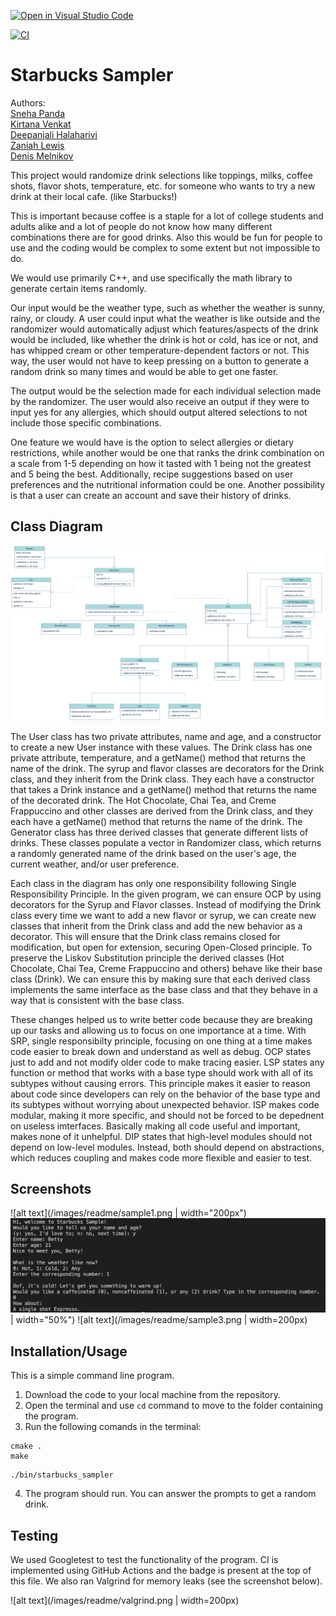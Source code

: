 [![Open in Visual Studio Code](https://classroom.github.com/assets/open-in-vscode-c66648af7eb3fe8bc4f294546bfd86ef473780cde1dea487d3c4ff354943c9ae.svg)](https://classroom.github.com/online_ide?assignment_repo_id=9878934&assignment_repo_type=AssignmentRepo)

[![CI](https://github.com/cs100/final-project-escapeteers/actions/workflows/main.yml/badge.svg)](https://github.com/cs100/final-project-escapeteers/actions/workflows/main.yml)

# Starbucks Sampler

Authors: <br>
[Sneha Panda](https://github.com/sneha240-panda) <br>
[Kirtana Venkat](https://github.com/kirv1234) <br>
[Deepanjali Halaharivi](https://github.com/doubleeepie) <br>
[Zaniah Lewis](https://github.com/zlewis004) <br>
[Denis Melnikov](https://github.com/deet5) <br>

This project would randomize drink selections like toppings, milks, coffee shots, flavor shots, temperature, etc. for someone who wants to try a new drink at their local cafe. (like Starbucks!)

This is important because coffee is a staple for a lot of college students and adults alike and a lot of people do not know how many different combinations there are for good drinks. Also this would be fun for people to use and the coding would be complex to some extent but not impossible to do.

We would use primarily C++, and use specifically the math library to generate certain items randomly.

Our input would be the weather type, such as whether the weather is sunny, rainy, or cloudy. A user could input what the weather is like outside and the randomizer would automatically adjust which features/aspects of the drink would be included, like whether the drink is hot or cold, has ice or not, and has whipped cream or other temperature-dependent factors or not. This way, the user would not have to keep pressing on a button to generate a random drink so many times and would be able to get one faster.

The output would be the selection made for each individual selection made by the randomizer. The user would also receive an output if they were to input yes for any allergies, which should output altered selections to not include those specific combinations.

One feature we would have is the option to select allergies or dietary restrictions, while another would be one that ranks the drink combination on a scale from 1-5 depending on how it tasted with 1 being not the greatest and 5 being the best. Additionally, recipe suggestions based on user preferences and the nutritional information could be one. Another possibility is that a user can create an account and save their history of drinks. 


## Class Diagram
 
![alt text](/images/readme/UML.png)

The User class has two private attributes, name and age, and a constructor to create a new User instance with these values. The Drink class has one private attribute, temperature, and a getName() method that returns the name of the drink. The syrup and flavor classes are decorators for the Drink class, and they inherit from the Drink class. They each have a constructor that takes a Drink instance and a getName() method that returns the name of the decorated drink. The Hot Chocolate, Chai Tea, and Creme Frappuccino and other classes are derived from the Drink class, and they each have a getName() method that returns the name of the drink. The Generator class has three derived classes that generate different lists of drinks. These classes populate a vector in Randomizer class, which returns a randomly generated name of the drink based on the user's age, the current weather, and/or user preference.

Each class in the diagram has only one responsibility following Single Responsibility Principle. In the given program, we can ensure OCP by using decorators for the Syrup and Flavor classes. Instead of modifying the Drink class every time we want to add a new flavor or syrup, we can create new classes that inherit from the Drink class and add the new behavior as a decorator. This will ensure that the Drink class remains closed for modification, but open for extension, securing Open-Closed principle. To preserve the Liskov Substitution principle the derived classes (Hot Chocolate, Chai Tea, Creme Frappuccino and others) behave like their base class (Drink). We can ensure this by making sure that each derived class implements the same interface as the base class and that they behave in a way that is consistent with the base class. 

These changes helped us to write better code because they are breaking up our tasks and allowing us to focus on one importance at a time. With SRP, single responsibilty principle, focusing on one thing at a time makes code easier to break down and understand as well as debug. OCP states just to add and not modify older code to make tracing easier. LSP states any function or method that works with a base type should work with all of its subtypes without causing errors. This principle makes it easier to reason about code since developers can rely on the behavior of the base type and its subtypes without worrying about unexpected behavior. ISP makes code modular, making it more specific, and should not be forced to be depednent on useless imterfaces. Basically making all code useful and important, makes none of it unhelpful. DIP states that high-level modules should not depend on low-level modules. Instead, both should depend on abstractions, which reduces coupling and makes code more flexible and easier to test.

## Screenshots

![alt text](/images/readme/sample1.png | width="200px")
![alt text](/images/readme/sample2.png) | width="50%")
![alt text](/images/readme/sample3.png | width=200px)

## Installation/Usage
 
 This is a simple command line program. 
 1. Download the code to your local machine from the repository.
 2. Open the terminal and use `cd` command to move to the folder containing the program.
 3. Run the following comands in the terminal:
```
cmake .
make
```
```
./bin/starbucks_sampler
```
4. The program should run. You can answer the prompts to get a random drink. 

 ## Testing

We used Googletest to test the functionality of the program. CI is implemented using GitHub Actions and the badge is present at the top of this file. We also ran Valgrind for memory leaks (see the screenshot below).

![alt text](/images/readme/valgrind.png | width=200px)
 
